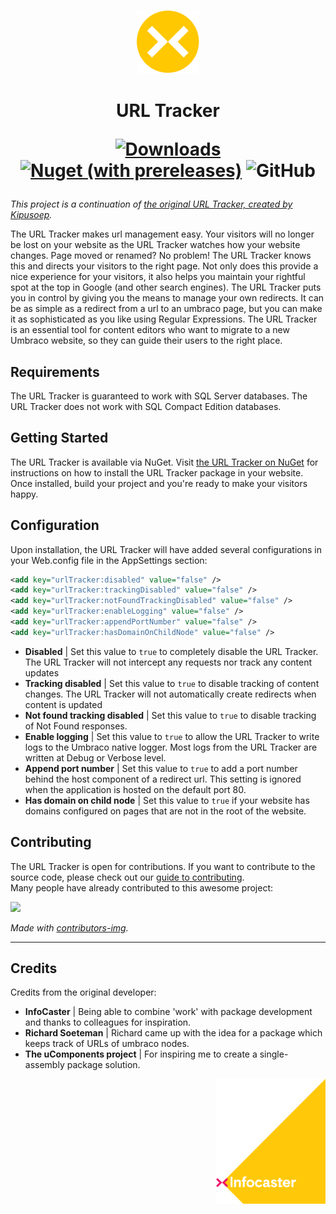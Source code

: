 <h3 align="center">
<img height="100" src="docs/assets/infocaster_nuget_yellow.svg">
</h3>

<h1 align="center">
URL Tracker

[![Downloads](https://img.shields.io/nuget/dt/UrlTracker?color=ff0069)](https://www.nuget.org/packages/UrlTracker/)
[![Nuget (with prereleases)](https://img.shields.io/nuget/vpre/UrlTracker?color=ffc800)](https://www.nuget.org/packages/UrlTracker/)
![GitHub](https://img.shields.io/github/license/Infocaster/UrlTracker?color=ff0069)

</h1>

*This project is a continuation of [the original URL Tracker, created by Kipusoep](https://github.com/kipusoep/UrlTracker).*

The URL Tracker makes url management easy. Your visitors will no longer be lost on your website as the URL Tracker watches how your website changes. Page moved or renamed? No problem! The URL Tracker knows this and directs your visitors to the right page. Not only does this provide a nice experience for your visitors, it also helps you maintain your rightful spot at the top in Google (and other search engines).
The URL Tracker puts you in control by giving you the means to manage your own redirects. It can be as simple as a redirect from a url to an umbraco page, but you can make it as sophisticated as you like using Regular Expressions. The URL Tracker is an essential tool for content editors who want to migrate to a new Umbraco website, so they can guide their users to the right place.

## Requirements
The URL Tracker is guaranteed to work with SQL Server databases. The URL Tracker does not work with SQL Compact Edition databases.

## Getting Started
The URL Tracker is available via NuGet. Visit [the URL Tracker on NuGet](https://www.nuget.org/packages/UrlTracker/) for instructions on how to install the URL Tracker package in your website.
Once installed, build your project and you're ready to make your visitors happy.

## Configuration
Upon installation, the URL Tracker will have added several configurations in your Web.config file in the AppSettings section:

```xml
<add key="urlTracker:disabled" value="false" />
<add key="urlTracker:trackingDisabled" value="false" />
<add key="urlTracker:notFoundTrackingDisabled" value="false" />
<add key="urlTracker:enableLogging" value="false" />
<add key="urlTracker:appendPortNumber" value="false" />
<add key="urlTracker:hasDomainOnChildNode" value="false" />
```

- **Disabled** | Set this value to `true` to completely disable the URL Tracker. The URL Tracker will not intercept any requests nor track any content updates
- **Tracking disabled** | Set this value to `true` to disable tracking of content changes. The URL Tracker will not automatically create redirects when content is updated
- **Not found tracking disabled** | Set this value to `true` to disable tracking of Not Found responses.
- **Enable logging** | Set this value to `true` to allow the URL Tracker to write logs to the Umbraco native logger. Most logs from the URL Tracker are written at Debug or Verbose level.
- **Append port number** | Set this value to `true` to add a port number behind the host component of a redirect url. This setting is ignored when the application is hosted on the default port 80.
- **Has domain on child node** | Set this value to `true` if your website has domains configured on pages that are not in the root of the website.

## Contributing
The URL Tracker is open for contributions. If you want to contribute to the source code, please check out our [guide to contributing](https://github.com/Infocaster/.github/blob/main/CONTRIBUTING.md).  
Many people have already contributed to this awesome project:

<a href="https://github.com/Infocaster/UrlTracker/graphs/contributors">
<img src="https://contrib.rocks/image?repo=Infocaster/UrlTracker" />
</a>

*Made with [contributors-img](https://contrib.rocks).*

-----

## Credits ##
Credits from the original developer:
*   **InfoCaster** | Being able to combine 'work' with package development and thanks to colleagues for inspiration.
*   **Richard Soeteman** | Richard came up with the idea for a package which keeps track of URLs of umbraco nodes.
*   **The uComponents project** | For inspiring me to create a single-assembly package solution.
<a href="https://infocaster.net">
<img align="right" height="200" src="docs/assets/Infocaster_Corner.png">
</a>